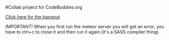#Collab project for CodeBuddies.org

[Click here for the hangout](http://hangouts.codebuddies.org/posts/bdaAkQ3HCX7NSDwtc)

*IMPORTANT!*
When you first run the meteor server you will get an error, you have to ctrl+c
to close it and then run it again (it's a SASS compiler thing)
